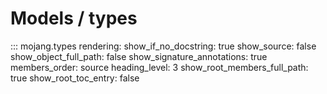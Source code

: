 <link rel="stylesheet" href="/en/latest/css/models.css" />

# Models / types

::: mojang.types
    rendering:
        show_if_no_docstring: true
        show_source: false
        show_object_full_path: false
        show_signature_annotations: true
        members_order: source
        heading_level: 3
        show_root_members_full_path: true
        show_root_toc_entry: false
